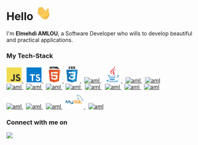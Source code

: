# Hello <img src="https://raw.githubusercontent.com/ABSphreak/ABSphreak/master/gifs/Hi.gif" width="40px">

I'm <b>Elmehdi AMLOU</b>, a Software Developer who wills to develop beautiful and practical applications.

### **My Tech-Stack**

<p float="left">
<a href="https://developer.mozilla.org/en-US/docs/Web/JavaScript">
<img alt="aml" src="https://raw.githubusercontent.com/devicons/devicon/master/icons/javascript/javascript-original.svg" width="40">
</a>&nbsp;
<a href="https://www.typescriptlang.org/">
<img alt="aml" src="https://raw.githubusercontent.com/devicons/devicon/master/icons/typescript/typescript-original.svg" width="40">
</a>&nbsp;
<a href="https://www.w3.org/html/">
<img alt="aml" src="https://raw.githubusercontent.com/devicons/devicon/master/icons/html5/html5-original-wordmark.svg" width="42">
</a>
<a href="https://www.w3schools.com/css/">
<img alt="aml" src="https://raw.githubusercontent.com/devicons/devicon/master/icons/css3/css3-original-wordmark.svg" width="42">
</a>&nbsp;
<a href="https://getbootstrap.com/">
<img alt="aml" src="https://upload.wikimedia.org/wikipedia/commons/thumb/b/b2/Bootstrap_logo.svg/512px-Bootstrap_logo.svg.png" width="46">
</a>&nbsp;
<a href="https://www.java.com/">
<img alt="aml" src="https://raw.githubusercontent.com/devicons/devicon/master/icons/java/java-original.svg" width="44">
</a>&nbsp;
<a href="https://www.python.org/">
<img alt="aml" src="https://upload.wikimedia.org/wikipedia/commons/c/c3/Python-logo-notext.svg" width="38">
</a>&nbsp;
<a href="https://docs.microsoft.com/en-us/dotnet/csharp/">
<img alt="aml" src="https://user-images.githubusercontent.com/90270530/168451356-14fc0501-eb0c-4e34-aa61-6f8b128a0dbd.png" width="40">
</a>
<br>
<a href="https://nodejs.org/en/">
<img alt="aml" src="https://seeklogo.com/images/N/nodejs-logo-FBE122E377-seeklogo.com.png" width="37">
</a>&nbsp;
<a href="https://reactjs.org/">
<img alt="aml" src="https://upload.wikimedia.org/wikipedia/commons/thumb/a/a7/React-icon.svg/640px-React-icon.svg.png" width="46">
</a>&nbsp;
<a href="https://nextjs.org/">
<img alt="aml" src="https://ui-lib.com/blog/wp-content/uploads/2021/12/nextjs-boilerplate-logo.png" width="44">
</a>&nbsp;
<a href="https://www.djangoproject.com/">
<img alt="aml" src="https://cdn.worldvectorlogo.com/logos/django.svg" width="30">
</a>&nbsp;
<a href="https://angular.io/">
<img alt="aml" src="https://upload.wikimedia.org/wikipedia/commons/thumb/c/cf/Angular_full_color_logo.svg/2048px-Angular_full_color_logo.svg.png" width="48">
</a>&nbsp;
<a href="https://spring.io/projects/spring-boot">
<img alt="aml" src="https://seeklogo.com/images/S/spring-logo-9A2BC78AAF-seeklogo.com.png" width="38">
</a>&nbsp;
<a href="https://vuejs.org/guide/introduction.html/">
<img alt="aml" src="https://upload.wikimedia.org/wikipedia/commons/thumb/9/95/Vue.js_Logo_2.svg/888px-Vue.js_Logo_2.svg.png" width="43">
</a>&nbsp;
<a href="https://laravel.com/">
<img alt="aml" src="https://upload.wikimedia.org/wikipedia/commons/thumb/9/9a/Laravel.svg/1200px-Laravel.svg.png" width="41">
</a>
<br>
<a href="https://mongodb.com/docs/">
<img alt="aml" src="https://colmenaenlanube.es/wp-content/uploads/2021/04/mongodb-compass.png" width="41">
</a>&nbsp;
<a href="https://graphql.org/">
<img alt="aml" src="https://camo.githubusercontent.com/07c382b68200c1a86d52d1682346e73e038b2f160c9afbc0af773fb3646882c8/68747470733a2f2f7777772e766563746f726c6f676f2e7a6f6e652f6c6f676f732f6772617068716c2f6772617068716c2d69636f6e2e737667" width="40">
</a>&nbsp; 
<a href="https://firebase.google.com/">
<img alt="aml" src="https://www.vectorlogo.zone/logos/firebase/firebase-icon.svg" width="40">
</a>&nbsp;
<a href="https://www.mysql.com/">
<img alt="aml" src="https://raw.githubusercontent.com/devicons/devicon/master/icons/mysql/mysql-original-wordmark.svg" width="48">
</a>&nbsp;
<a href="https://docs.microsoft.com/en-us/sql/sql-server/?view=sql-server-ver15/">
<img alt="aml" src="https://user-images.githubusercontent.com/4249331/52232852-e2c4f780-28bd-11e9-835d-1e3cf3e43888.png" width="42">
</a>
</p>

### **Connect with me on**

<a href="https://www.linkedin.com/in/elmehdiamlou/">
<img src="https://img.shields.io/badge/linkedin-%230077B5.svg?&style=for-the-badge&logo=linkedin&logoColor=white" />
</a>
